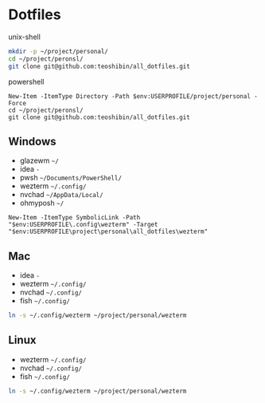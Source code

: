 
# Dotfiles

unix-shell

```bash
mkdir -p ~/project/personal/
cd ~/project/peronsl/
git clone git@github.com:teoshibin/all_dotfiles.git

```

powershell

```pwsh
New-Item -ItemType Directory -Path $env:USERPROFILE/project/personal -Force
cd ~/project/peronsl/
git clone git@github.com:teoshibin/all_dotfiles.git
```

## Windows

- glazewm `~/`
- idea `-`
- pwsh `~/Documents/PowerShell/`
- wezterm `~/.config/`
- nvchad `~/AppData/Local/`
- ohmyposh `~/`

```pwsh
New-Item -ItemType SymbolicLink -Path "$env:USERPROFILE\.config\wezterm" -Target "$env:USERPROFILE\project\personal\all_dotfiles\wezterm"

```

## Mac

- idea `-`
- wezterm `~/.config/`
- nvchad `~/.config/`
- fish `~/.config/`

```bash
ln -s ~/.config/wezterm ~/project/personal/wezterm
```

## Linux

- wezterm `~/.config/`
- nvchad `~/.config/`
- fish `~/.config/`


```bash
ln -s ~/.config/wezterm ~/project/personal/wezterm
```
